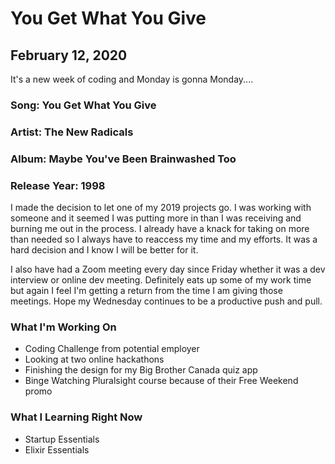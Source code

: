 # You Get What You Give

## February 12, 2020

It's a new week of coding and Monday is gonna Monday....

### Song: You Get What You Give

### Artist: The New Radicals

### Album: Maybe You've Been Brainwashed Too

### Release Year: 1998

I made the decision to let one of my 2019 projects go. I was working with someone and it seemed I was putting more in than I was receiving and burning me out in the process. I already have a knack for taking on more than needed so I always have to reaccess my time and my efforts. It was a hard decision and I know I will be better for it.

I also have had a Zoom meeting every day since Friday whether it was a dev interview or online dev meeting. Definitely eats up some of my work time but again I feel I'm getting a return from the time I am giving those meetings. Hope my Wednesday continues to be a productive push and pull.

### What I'm Working On

- Coding Challenge from potential employer
- Looking at two online hackathons
- Finishing the design for my Big Brother Canada quiz app
- Binge Watching Pluralsight course because of their Free Weekend promo

### What I Learning Right Now

- Startup Essentials
- Elixir Essentials
